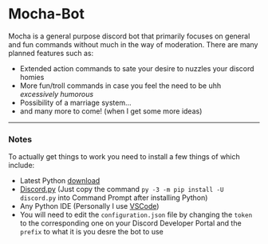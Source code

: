 # Mocha-Bot
Mocha is a general purpose discord bot that primarily focuses on general and fun commands without much in the way of moderation. There are many planned features such as:
* Extended action commands to sate your desire to nuzzles your discord homies
* More fun/troll commands in case you feel the need to be uhh *excessively humorous*
* Possibility of a marriage system...
* and many more to come! (when I get some more ideas)

************

### Notes
To actually get things to work you need to install a few things of which include:
* Latest Python [download ](https://www.python.org/downloads/ "Python downloads page") 
* [Discord.py](https://discordpy.readthedocs.io/en/latest/ "Discord API documentation") (Just copy the command ``py -3 -m pip install -U discord.py`` into Command Prompt after installing Python)
* Any Python IDE (Personally I use [VSCode](https://code.visualstudio.com/download/ "VSCode download page"))
* You will need to edit the ``configuration.json`` file by changing the ``token`` to the corresponding one on your Discord Developer Portal and the ``prefix`` to what it is you desre the bot to use